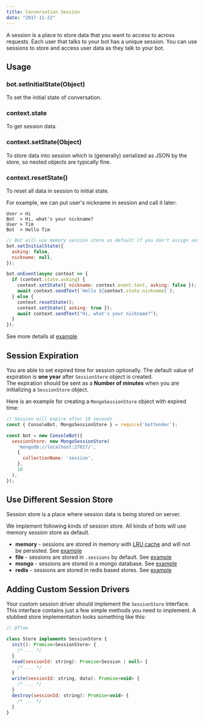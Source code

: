 ```yaml
---
title: Conversation Session
date: "2017-11-22"
---
```


A session is a place to store data that you want to access to across requests. Each user that talks to your bot has a unique session. You can use sessions to store and access user data as they talk to your bot.

## Usage

### bot.setInitialState(Object)

To set the initial state of conversation.

### context.state

To get session data.

### context.setState(Object)

To store data into session which is (generally) serialized as JSON by the store, so nested objects are typically fine.

### context.resetState()

To reset all data in session to initial state.

For example, we can put user's nickname in session and call it later:

```
User > Hi
Bot  > Hi, what's your nickname?
User > Tim
Bot  > Hello Tim
```

```js
// Bot will use memory session store as default if you don't assign sessionStore.
bot.setInitialState({
  asking: false,
  nickname: null,
});

bot.onEvent(async context => {
  if (context.state.asking) {
    context.setState({ nickname: context.event.text, asking: false });
    await context.sendText(`Hello ${context.state.nickname}`);
  } else {
    context.resetState();
    context.setState({ asking: true });
    await context.sendText("Hi, what's your nickname?");
  }
});
```

See more details at [example](https://github.com/Yoctol/bottender/tree/master/examples/with-state)

## Session Expiration

You are able to set expired time for session optionally. The default value of expiration is **one year** after `SessionStore` object is created.  
The expiration should be sent as a **Number of minutes** when you are initializing a `SessionStore` object.

Here is an example for creating a `MongoSessionStore` object with expired time:

```js
// Session will expire after 10 seconds
const { ConsoleBot, MongoSessionStore } = require('bottender');

const bot = new ConsoleBot({
  sessionStore: new MongoSessionStore(
    'mongodb://localhost:27017/',
    {
      collectionName: 'session',
    },
    10
  ),
});
```

## Use Different Session Store

Session store is a place where session data is being stored on server.

We implement following kinds of session store. All kinds of bots will use memory session store as default.

* **memory** - sessions are stored in memory with [LRU cache](https://github.com/isaacs/node-lru-cache) and will not be persisted. See [example](https://github.com/Yoctol/bottender/tree/master/examples/session-memory)
* **file** - sessions are stored in `.sessions` by default. See
  [example](https://github.com/Yoctol/bottender/tree/master/examples/session-file)
* **mongo** - sessions are stored in a mongo database. See
  [example](https://github.com/Yoctol/bottender/tree/master/examples/session-mongo)
* **redis** - sessions are stored in redis based stores. See
  [example](https://github.com/Yoctol/bottender/tree/master/examples/session-redis)

## Adding Custom Session Drivers

Your custom session driver should implement the `SessionStore` interface. This interface contains just a few simple methods you need to implement. A stubbed store implementation looks something like this:

```js
// @flow

class Store implements SessionStore {
  init(): Promise<SessionStore> {
    /* ... */
  }
  read(sessionId: string): Promise<Session | null> {
    /* ... */
  }
  write(sessionId: string, data): Promise<void> {
    /* ... */
  }
  destroy(sessionId: string): Promise<void> {
    /* ... */
  }
}
```

